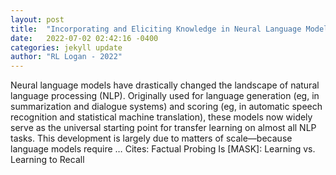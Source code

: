 ```yaml
---
layout: post
title:  "Incorporating and Eliciting Knowledge in Neural Language Models"
date:   2022-07-02 02:42:16 -0400
categories: jekyll update
author: "RL Logan - 2022"
---
```

Neural language models have drastically changed the landscape of natural language processing (NLP). Originally used for language generation (eg, in summarization and dialogue systems) and scoring (eg, in automatic speech recognition and statistical machine translation), these models now widely serve as the universal starting point for transfer learning on almost all NLP tasks. This development is largely due to matters of scale—because language models require …
Cites: ‪Factual Probing Is [MASK]: Learning vs. Learning to Recall‬  